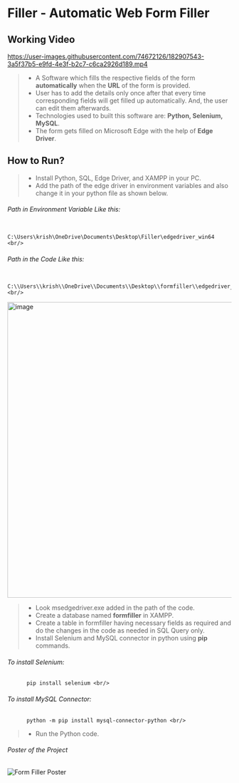 # Filler - Automatic Web Form Filler <br/>

## Working Video <br/>

https://user-images.githubusercontent.com/74672126/182907543-3a5f37b5-e9fd-4e3f-b2c7-c6ca2926d189.mp4

>* A Software which fills the respective fields of the form **automatically** when the **URL** of the form is provided. <br/>
>* User has to add the details only once after that every time corresponding fields will get filled up automatically. And, the user can edit them afterwards. <br/>
>* Technologies used to built this software are: **Python, Selenium, MySQL**. <br/>
>* The form gets filled on Microsoft Edge with the help of **Edge Driver**. <br/>

## How to Run? <br/>

>* Install Python, SQL, Edge Driver, and XAMPP in your PC. <br/>
>* Add the path of the edge driver in environment variables and also change it in your python file as shown below. <br/>
###### Path in Environment Variable Like this: <br/>
          C:\Users\krish\OneDrive\Documents\Desktop\Filler\edgedriver_win64 <br/>
###### Path in the Code Like this: <br/>
          C:\\Users\\krish\\OneDrive\\Documents\\Desktop\\formfiller\\edgedriver_win64\\msedgedriver.exe <br/>
<img width="664" alt="image" src="https://user-images.githubusercontent.com/74672126/182042359-d2b34f49-2382-47d2-a2e6-fe8fa802c287.png">
<br/>

>* Look msedgedriver.exe added in the path of the code. <br/>
>* Create a database named **formfiller** in XAMPP. <br/>
>* Create a table in formfiller having necessary fields as required and do the changes in the code as needed in SQL Query only. <br/>
>* Install Selenium and MySQL connector in python using **pip** commands. <br/>

###### To install Selenium: <br/>
          pip install selenium <br/>
          
###### To install MySQL Connector: <br/>
          python -m pip install mysql-connector-python <br/>

>* Run the Python code. <br/>

###### Poster of the Project
![Form Filler Poster](https://user-images.githubusercontent.com/74672126/182042556-cba9983d-22cc-4692-8170-74410a6e26c1.jpeg)
